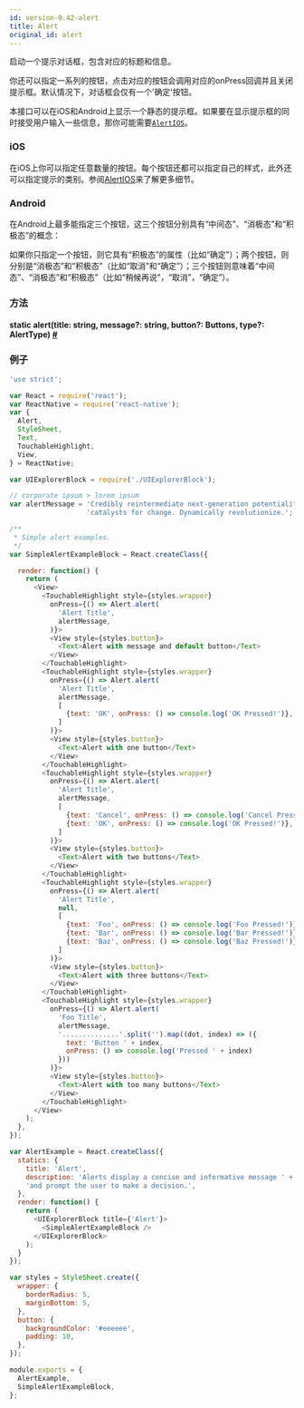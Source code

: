 ```yaml
---
id: version-0.42-alert
title: Alert
original_id: alert
---
```


启动一个提示对话框，包含对应的标题和信息。

你还可以指定一系列的按钮，点击对应的按钮会调用对应的onPress回调并且关闭提示框。默认情况下，对话框会仅有一个'确定'按钮。

本接口可以在iOS和Android上显示一个静态的提示框。如果要在显示提示框的同时接受用户输入一些信息，那你可能需要[`AlertIOS`](alertios.html)。

### iOS 
在iOS上你可以指定任意数量的按钮。每个按钮还都可以指定自己的样式，此外还可以指定提示的类别。参阅[AlertIOS](alertios.html)来了解更多细节。

### Android 
在Android上最多能指定三个按钮，这三个按钮分别具有“中间态”、“消极态”和“积极态”的概念：

如果你只指定一个按钮，则它具有“积极态”的属性（比如“确定”）；两个按钮，则分别是“消极态”和“积极态”（比如“取消”和“确定”）；三个按钮则意味着“中间态”、“消极态”和“积极态”（比如“稍候再说”，“取消”，“确定”）。

### 方法

<div class="props">
	<div class="prop"><h4 class="propTitle"><a class="anchor" name="showactionsheetwithoptions"></a><span class="propType">static </span>alert<span class="propType">(title: string, message?: string, button?: Buttons, type?: AlertType)</span> <a class="hash-link" href="#showactionsheetwithoptions">#</a></h4></div>
</div>

### 例子

```javascript
'use strict';

var React = require('react');
var ReactNative = require('react-native');
var {
  Alert,
  StyleSheet,
  Text,
  TouchableHighlight,
  View,
} = ReactNative;

var UIExplorerBlock = require('./UIExplorerBlock');

// corporate ipsum > lorem ipsum
var alertMessage = 'Credibly reintermediate next-generation potentialities after goal-oriented ' +
                   'catalysts for change. Dynamically revolutionize.';

/**
 * Simple alert examples.
 */
var SimpleAlertExampleBlock = React.createClass({

  render: function() {
    return (
      <View>
        <TouchableHighlight style={styles.wrapper}
          onPress={() => Alert.alert(
            'Alert Title',
            alertMessage,
          )}>
          <View style={styles.button}>
            <Text>Alert with message and default button</Text>
          </View>
        </TouchableHighlight>
        <TouchableHighlight style={styles.wrapper}
          onPress={() => Alert.alert(
            'Alert Title',
            alertMessage,
            [
              {text: 'OK', onPress: () => console.log('OK Pressed!')},
            ]
          )}>
          <View style={styles.button}>
            <Text>Alert with one button</Text>
          </View>
        </TouchableHighlight>
        <TouchableHighlight style={styles.wrapper}
          onPress={() => Alert.alert(
            'Alert Title',
            alertMessage,
            [
              {text: 'Cancel', onPress: () => console.log('Cancel Pressed!')},
              {text: 'OK', onPress: () => console.log('OK Pressed!')},
            ]
          )}>
          <View style={styles.button}>
            <Text>Alert with two buttons</Text>
          </View>
        </TouchableHighlight>
        <TouchableHighlight style={styles.wrapper}
          onPress={() => Alert.alert(
            'Alert Title',
            null,
            [
              {text: 'Foo', onPress: () => console.log('Foo Pressed!')},
              {text: 'Bar', onPress: () => console.log('Bar Pressed!')},
              {text: 'Baz', onPress: () => console.log('Baz Pressed!')},
            ]
          )}>
          <View style={styles.button}>
            <Text>Alert with three buttons</Text>
          </View>
        </TouchableHighlight>
        <TouchableHighlight style={styles.wrapper}
          onPress={() => Alert.alert(
            'Foo Title',
            alertMessage,
            '..............'.split('').map((dot, index) => ({
              text: 'Button ' + index,
              onPress: () => console.log('Pressed ' + index)
            }))
          )}>
          <View style={styles.button}>
            <Text>Alert with too many buttons</Text>
          </View>
        </TouchableHighlight>
      </View>
    );
  },
});

var AlertExample = React.createClass({
  statics: {
    title: 'Alert',
    description: 'Alerts display a concise and informative message ' +
    'and prompt the user to make a decision.',
  },
  render: function() {
    return (
      <UIExplorerBlock title={'Alert'}>
        <SimpleAlertExampleBlock />
      </UIExplorerBlock>
    );
  }
});

var styles = StyleSheet.create({
  wrapper: {
    borderRadius: 5,
    marginBottom: 5,
  },
  button: {
    backgroundColor: '#eeeeee',
    padding: 10,
  },
});

module.exports = {
  AlertExample,
  SimpleAlertExampleBlock,
};
```